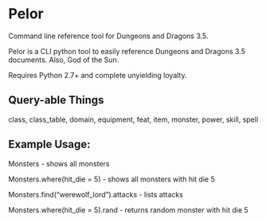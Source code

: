 Pelor
=====

Command line reference tool for Dungeons and Dragons 3.5.

Pelor is a CLI python tool to easily reference Dungeons and Dragons 3.5 documents. Also, God of the Sun.

Requires Python 2.7+ and complete unyielding loyalty.


Query-able Things
-----

class, class_table, domain, equipment, feat, item, monster, power, skill, spell

Example Usage:
-----

Monsters - shows all monsters

Monsters.where(hit_die = 5) - shows all monsters with hit die 5

Monsters.find(“werewolf_lord”).attacks - lists attacks

Monsters.where(hit_die = 5).rand - returns random monster with hit die 5
